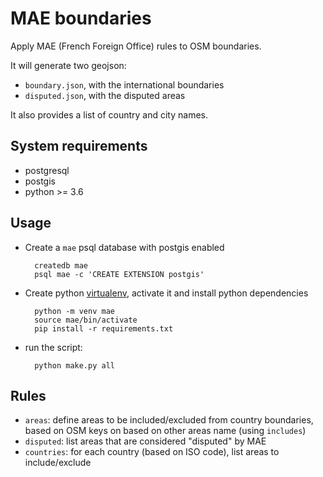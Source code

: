 # MAE boundaries

Apply MAE (French Foreign Office) rules to OSM boundaries.

It will generate two geojson:

- `boundary.json`, with the international boundaries
- `disputed.json`, with the disputed areas

It also provides a list of country and city names.

## System requirements

- postgresql
- postgis
- python >= 3.6

## Usage

- Create a `mae` psql database with postgis enabled

        createdb mae
        psql mae -c 'CREATE EXTENSION postgis'

- Create python [virtualenv](http://docs.python-guide.org/en/latest/dev/virtualenvs/),
  activate it and install python dependencies

        python -m venv mae
        source mae/bin/activate
        pip install -r requirements.txt

- run the script:

        python make.py all


## Rules

- `areas`: define areas to be included/excluded from country boundaries, based on
  OSM keys on based on other areas name (using `includes`)
- `disputed`: list areas that are considered "disputed" by MAE
- `countries`: for each country (based on ISO code), list areas to include/exclude
